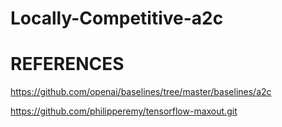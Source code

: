 # Locally-Competitive-a2c

# REFERENCES

https://github.com/openai/baselines/tree/master/baselines/a2c

https://github.com/philipperemy/tensorflow-maxout.git
